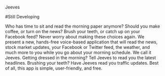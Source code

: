 Jeeves

#Still Developing

Who has time to sit and read the morning paper anymore? Should you make coffee, or turn on the news? Brush your teeth, or catch up on your Facebook feed? Never worry about making these choices again. We present a new, hands-free voice-based application that will read the news, stock market updates, your Facebook or Twitter feed, the weather, and much more to you while you go about your morning schedule. We call it Jeeves. Getting dressed in the morning? Tell Jeeves to read you the latest headlines. Brushing your teeth? Have Jeeves read you traffic updates. Best of all, this app is simple, user-friendly, and free.